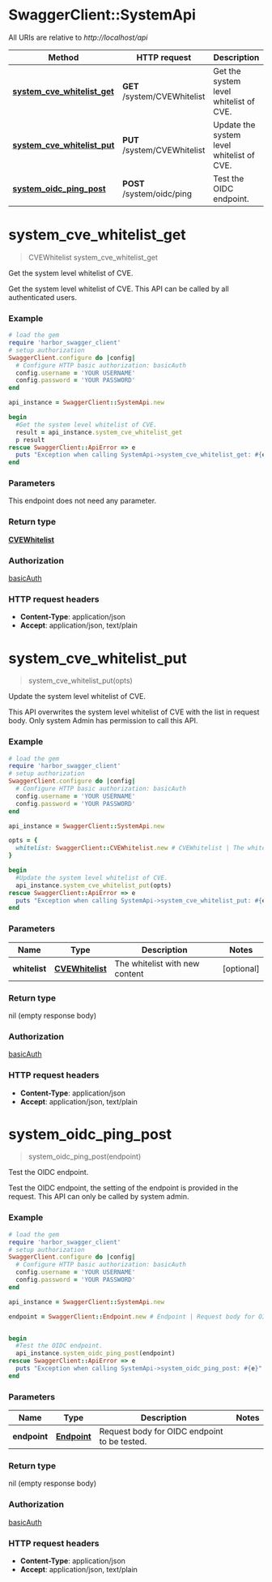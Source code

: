 # SwaggerClient::SystemApi

All URIs are relative to *http://localhost/api*

Method | HTTP request | Description
------------- | ------------- | -------------
[**system_cve_whitelist_get**](SystemApi.md#system_cve_whitelist_get) | **GET** /system/CVEWhitelist | Get the system level whitelist of CVE.
[**system_cve_whitelist_put**](SystemApi.md#system_cve_whitelist_put) | **PUT** /system/CVEWhitelist | Update the system level whitelist of CVE.
[**system_oidc_ping_post**](SystemApi.md#system_oidc_ping_post) | **POST** /system/oidc/ping | Test the OIDC endpoint.


# **system_cve_whitelist_get**
> CVEWhitelist system_cve_whitelist_get

Get the system level whitelist of CVE.

Get the system level whitelist of CVE.  This API can be called by all authenticated users.

### Example
```ruby
# load the gem
require 'harbor_swagger_client'
# setup authorization
SwaggerClient.configure do |config|
  # Configure HTTP basic authorization: basicAuth
  config.username = 'YOUR USERNAME'
  config.password = 'YOUR PASSWORD'
end

api_instance = SwaggerClient::SystemApi.new

begin
  #Get the system level whitelist of CVE.
  result = api_instance.system_cve_whitelist_get
  p result
rescue SwaggerClient::ApiError => e
  puts "Exception when calling SystemApi->system_cve_whitelist_get: #{e}"
end
```

### Parameters
This endpoint does not need any parameter.

### Return type

[**CVEWhitelist**](CVEWhitelist.md)

### Authorization

[basicAuth](../README.md#basicAuth)

### HTTP request headers

 - **Content-Type**: application/json
 - **Accept**: application/json, text/plain



# **system_cve_whitelist_put**
> system_cve_whitelist_put(opts)

Update the system level whitelist of CVE.

This API overwrites the system level whitelist of CVE with the list in request body.  Only system Admin has permission to call this API.

### Example
```ruby
# load the gem
require 'harbor_swagger_client'
# setup authorization
SwaggerClient.configure do |config|
  # Configure HTTP basic authorization: basicAuth
  config.username = 'YOUR USERNAME'
  config.password = 'YOUR PASSWORD'
end

api_instance = SwaggerClient::SystemApi.new

opts = { 
  whitelist: SwaggerClient::CVEWhitelist.new # CVEWhitelist | The whitelist with new content
}

begin
  #Update the system level whitelist of CVE.
  api_instance.system_cve_whitelist_put(opts)
rescue SwaggerClient::ApiError => e
  puts "Exception when calling SystemApi->system_cve_whitelist_put: #{e}"
end
```

### Parameters

Name | Type | Description  | Notes
------------- | ------------- | ------------- | -------------
 **whitelist** | [**CVEWhitelist**](CVEWhitelist.md)| The whitelist with new content | [optional] 

### Return type

nil (empty response body)

### Authorization

[basicAuth](../README.md#basicAuth)

### HTTP request headers

 - **Content-Type**: application/json
 - **Accept**: application/json, text/plain



# **system_oidc_ping_post**
> system_oidc_ping_post(endpoint)

Test the OIDC endpoint.

Test the OIDC endpoint, the setting of the endpoint is provided in the request.  This API can only be called by system admin.

### Example
```ruby
# load the gem
require 'harbor_swagger_client'
# setup authorization
SwaggerClient.configure do |config|
  # Configure HTTP basic authorization: basicAuth
  config.username = 'YOUR USERNAME'
  config.password = 'YOUR PASSWORD'
end

api_instance = SwaggerClient::SystemApi.new

endpoint = SwaggerClient::Endpoint.new # Endpoint | Request body for OIDC endpoint to be tested.


begin
  #Test the OIDC endpoint.
  api_instance.system_oidc_ping_post(endpoint)
rescue SwaggerClient::ApiError => e
  puts "Exception when calling SystemApi->system_oidc_ping_post: #{e}"
end
```

### Parameters

Name | Type | Description  | Notes
------------- | ------------- | ------------- | -------------
 **endpoint** | [**Endpoint**](Endpoint.md)| Request body for OIDC endpoint to be tested. | 

### Return type

nil (empty response body)

### Authorization

[basicAuth](../README.md#basicAuth)

### HTTP request headers

 - **Content-Type**: application/json
 - **Accept**: application/json, text/plain



